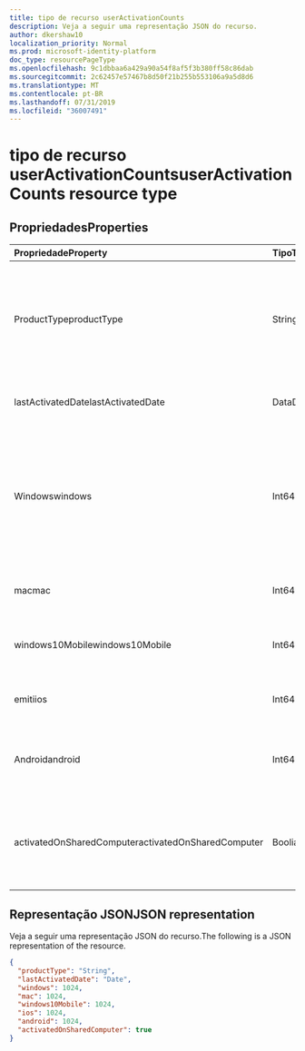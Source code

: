 ```yaml
---
title: tipo de recurso userActivationCounts
description: Veja a seguir uma representação JSON do recurso.
author: dkershaw10
localization_priority: Normal
ms.prod: microsoft-identity-platform
doc_type: resourcePageType
ms.openlocfilehash: 9c1dbbaa6a429a90a54f8af5f3b380ff58c86dab
ms.sourcegitcommit: 2c62457e57467b8d50f21b255b553106a9a5d8d6
ms.translationtype: MT
ms.contentlocale: pt-BR
ms.lasthandoff: 07/31/2019
ms.locfileid: "36007491"
---
```

# <a name="useractivationcounts-resource-type"></a><span data-ttu-id="03379-103">tipo de recurso userActivationCounts</span><span class="sxs-lookup"><span data-stu-id="03379-103">userActivationCounts resource type</span></span>

## <a name="properties"></a><span data-ttu-id="03379-104">Propriedades</span><span class="sxs-lookup"><span data-stu-id="03379-104">Properties</span></span>

| <span data-ttu-id="03379-105">Propriedade</span><span class="sxs-lookup"><span data-stu-id="03379-105">Property</span></span>          | <span data-ttu-id="03379-106">Tipo</span><span class="sxs-lookup"><span data-stu-id="03379-106">Type</span></span>   | <span data-ttu-id="03379-107">Descrição</span><span class="sxs-lookup"><span data-stu-id="03379-107">Description</span></span>                              |
| :---------------- | :----- | ---------------------------------------- |
| <span data-ttu-id="03379-108">ProductType</span><span class="sxs-lookup"><span data-stu-id="03379-108">productType</span></span>       | <span data-ttu-id="03379-109">String</span><span class="sxs-lookup"><span data-stu-id="03379-109">String</span></span> | <span data-ttu-id="03379-110">O tipo de produto, como "Office 365 ProPlus", "Project Client" ou "Visio Pro for Office 365".</span><span class="sxs-lookup"><span data-stu-id="03379-110">The product type, such as "Office 365 ProPlus", "Project Client", or "Visio Pro for Office 365".</span></span> |
| <span data-ttu-id="03379-111">lastActivatedDate</span><span class="sxs-lookup"><span data-stu-id="03379-111">lastActivatedDate</span></span> | <span data-ttu-id="03379-112">Data</span><span class="sxs-lookup"><span data-stu-id="03379-112">Date</span></span>   | <span data-ttu-id="03379-113">A data da ativação mais recente.</span><span class="sxs-lookup"><span data-stu-id="03379-113">The date of the latest activation.</span></span>       |
| <span data-ttu-id="03379-114">Windows</span><span class="sxs-lookup"><span data-stu-id="03379-114">windows</span></span>           | <span data-ttu-id="03379-115">Int64</span><span class="sxs-lookup"><span data-stu-id="03379-115">Int64</span></span>  | <span data-ttu-id="03379-116">A contagem de ativação no Windows.</span><span class="sxs-lookup"><span data-stu-id="03379-116">The activation count on Windows.</span></span> <span data-ttu-id="03379-117">Esse número inclui todas as ativações em qualquer computador Windows.</span><span class="sxs-lookup"><span data-stu-id="03379-117">This number includes every activation on any Windows computer.</span></span> |
| <span data-ttu-id="03379-118">mac</span><span class="sxs-lookup"><span data-stu-id="03379-118">mac</span></span>               | <span data-ttu-id="03379-119">Int64</span><span class="sxs-lookup"><span data-stu-id="03379-119">Int64</span></span>  | <span data-ttu-id="03379-120">A contagem de ativação no Mac OS.</span><span class="sxs-lookup"><span data-stu-id="03379-120">The activation count on Mac OS.</span></span>          |
| <span data-ttu-id="03379-121">windows10Mobile</span><span class="sxs-lookup"><span data-stu-id="03379-121">windows10Mobile</span></span>   | <span data-ttu-id="03379-122">Int64</span><span class="sxs-lookup"><span data-stu-id="03379-122">Int64</span></span>  | <span data-ttu-id="03379-123">A contagem de ativação no Windows 10 Mobile.</span><span class="sxs-lookup"><span data-stu-id="03379-123">The activation count on Windows 10 mobile.</span></span> |
| <span data-ttu-id="03379-124">emiti</span><span class="sxs-lookup"><span data-stu-id="03379-124">ios</span></span>               | <span data-ttu-id="03379-125">Int64</span><span class="sxs-lookup"><span data-stu-id="03379-125">Int64</span></span>  | <span data-ttu-id="03379-126">A contagem de ativação no iOS.</span><span class="sxs-lookup"><span data-stu-id="03379-126">The activation count on iOS.</span></span>             |
| <span data-ttu-id="03379-127">Android</span><span class="sxs-lookup"><span data-stu-id="03379-127">android</span></span>           | <span data-ttu-id="03379-128">Int64</span><span class="sxs-lookup"><span data-stu-id="03379-128">Int64</span></span>  | <span data-ttu-id="03379-129">A contagem de ativação em um dispositivo Android.</span><span class="sxs-lookup"><span data-stu-id="03379-129">The activation count on an Android device.</span></span>  |
| <span data-ttu-id="03379-130">activatedOnSharedComputer</span><span class="sxs-lookup"><span data-stu-id="03379-130">activatedOnSharedComputer</span></span>   | <span data-ttu-id="03379-131">Booliano</span><span class="sxs-lookup"><span data-stu-id="03379-131">Boolean</span></span> | <span data-ttu-id="03379-132">True se o usuário usou o produto em um computador compartilhado antes.</span><span class="sxs-lookup"><span data-stu-id="03379-132">True if the user used the product on a shared computer before.</span></span> |

## <a name="json-representation"></a><span data-ttu-id="03379-133">Representação JSON</span><span class="sxs-lookup"><span data-stu-id="03379-133">JSON representation</span></span>

<span data-ttu-id="03379-134">Veja a seguir uma representação JSON do recurso.</span><span class="sxs-lookup"><span data-stu-id="03379-134">The following is a JSON representation of the resource.</span></span>

<!-- {
  "blockType": "resource",
  "@odata.type": "microsoft.graph.userActivationCounts"
} -->

```json
{
  "productType": "String", 
  "lastActivatedDate": "Date", 
  "windows": 1024, 
  "mac": 1024, 
  "windows10Mobile": 1024, 
  "ios": 1024, 
  "android": 1024,
  "activatedOnSharedComputer": true 
}
```
